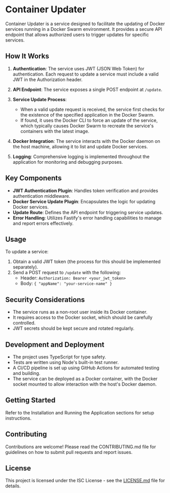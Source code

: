 # Container Updater

Container Updater is a service designed to facilitate the updating of Docker services running in a Docker Swarm environment. It provides a secure API endpoint that allows authorized users to trigger updates for specific services.

## How It Works

1. **Authentication**: The service uses JWT (JSON Web Token) for authentication. Each request to update a service must include a valid JWT in the Authorization header.

2. **API Endpoint**: The service exposes a single POST endpoint at `/update`.

3. **Service Update Process**:
   - When a valid update request is received, the service first checks for the existence of the specified application in the Docker Swarm.
   - If found, it uses the Docker CLI to force an update of the service, which typically causes Docker Swarm to recreate the service's containers with the latest image.

4. **Docker Integration**: The service interacts with the Docker daemon on the host machine, allowing it to list and update Docker services.

5. **Logging**: Comprehensive logging is implemented throughout the application for monitoring and debugging purposes.

## Key Components

- **JWT Authentication Plugin**: Handles token verification and provides authentication middleware.
- **Docker Service Update Plugin**: Encapsulates the logic for updating Docker services.
- **Update Route**: Defines the API endpoint for triggering service updates.
- **Error Handling**: Utilizes Fastify's error handling capabilities to manage and report errors effectively.

## Usage

To update a service:

1. Obtain a valid JWT token (the process for this should be implemented separately).
2. Send a POST request to `/update` with the following:
   - Header: `Authorization: Bearer <your_jwt_token>`
   - Body: `{ "appName": "your-service-name" }`

## Security Considerations

- The service runs as a non-root user inside its Docker container.
- It requires access to the Docker socket, which should be carefully controlled.
- JWT secrets should be kept secure and rotated regularly.

## Development and Deployment

- The project uses TypeScript for type safety.
- Tests are written using Node's built-in test runner.
- A CI/CD pipeline is set up using GitHub Actions for automated testing and building.
- The service can be deployed as a Docker container, with the Docker socket mounted to allow interaction with the host's Docker daemon.

## Getting Started

Refer to the Installation and Running the Application sections for setup instructions.

## Contributing

Contributions are welcome! Please read the CONTRIBUTING.md file for guidelines on how to submit pull requests and report issues.

## License

This project is licensed under the ISC License - see the [LICENSE.md](LICENSE.md) file for details.
